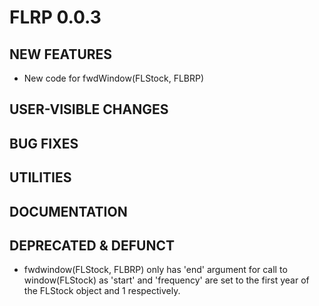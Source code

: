 # FLRP 0.0.3

## NEW FEATURES
- New code for fwdWindow(FLStock, FLBRP)

## USER-VISIBLE CHANGES

## BUG FIXES

## UTILITIES

## DOCUMENTATION

## DEPRECATED & DEFUNCT
- fwdwindow(FLStock, FLBRP) only has 'end' argument for call to window(FLStock)
  as 'start' and 'frequency' are set to the first year of the FLStock object and
  1 respectively.
